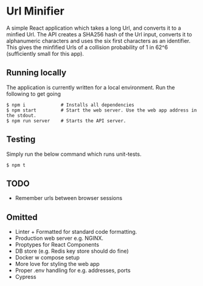 # Url Minifier
A simple React application which takes a long Url, and converts it to a minfied Url. The API creates a SHA256 hash of the Url input, converts it to alphanumeric characters and uses the six first characters as an identifier. This gives the minfified Urls of a collision probability of 1 in 62^6 (sufficiently small for this app).

## Running locally
The application is currently written for a local environment. Run the following to get going

    $ npm i             # Installs all dependencies
    $ npm start         # Start the web server. Use the web app address in the stdout.
    $ npm run server    # Starts the API server.

## Testing
Simply run the below command which runs unit-tests.

    $ npm t

## TODO
- Remember urls between browser sessions

## Omitted
- Linter + Formatted for standard code formatting.
- Production web server e.g. NGINX.
- Proptypes for React Components
- DB store (e.g. Redis key store should do fine)
- Docker w compose setup
- More love for styling the web app
- Proper .env handling for e.g. addresses, ports
- Cypress
